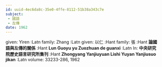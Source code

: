 ```yaml
---
id: uuid-4ec6da8c-35e0-4ffe-8112-51b38a343c7e
subject: 
 - 國語
 - 左傳
date: 1962
---
```


given: Yiren :Latn
family: Zhang :Latn
given: 以仁 :Hant
family: 張 :Hant
**論國語與左傳的關係** :Hant
**Lun Guoyu yu Zuozhuan de guanxi** :Latn
In: 
**中央研究院歷史語言研究所集刊** :Hant
**Zhongyang Yanjiuyuan Lishi Yuyan Yanjiusuo jikan** :Latn
volume: 33233-286, 1962